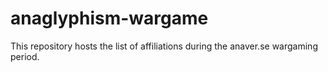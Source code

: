 # anaglyphism-wargame
This repository hosts the list of affiliations during the anaver.se wargaming period.
